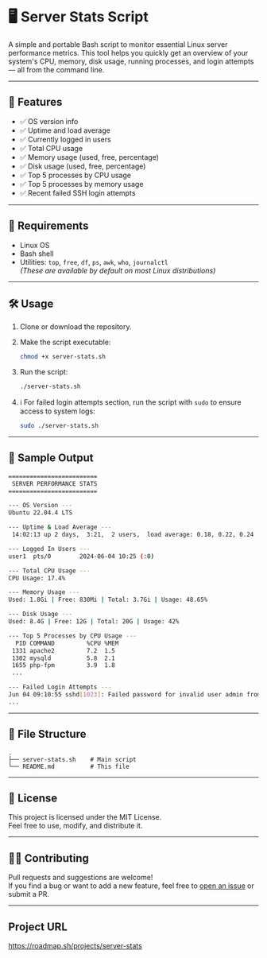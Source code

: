 # 🖥️ Server Stats Script

A simple and portable Bash script to monitor essential Linux server performance metrics. This tool helps you quickly get an overview of your system's CPU, memory, disk usage, running processes, and login attempts — all from the command line.

---

## 📜 Features

- ✅ OS version info  
- ✅ Uptime and load average  
- ✅ Currently logged in users  
- ✅ Total CPU usage  
- ✅ Memory usage (used, free, percentage)  
- ✅ Disk usage (used, free, percentage)  
- ✅ Top 5 processes by CPU usage  
- ✅ Top 5 processes by memory usage  
- ✅ Recent failed SSH login attempts  

---

## 🧰 Requirements

- Linux OS  
- Bash shell  
- Utilities: `top`, `free`, `df`, `ps`, `awk`, `who`, `journalctl`  
  *(These are available by default on most Linux distributions)*

---

## 🛠️ Usage

1. Clone or download the repository.

2. Make the script executable:

   ```bash
   chmod +x server-stats.sh
   ```

3. Run the script:

   ```bash
   ./server-stats.sh
   ```

4. ℹ️ For failed login attempts section, run the script with `sudo` to ensure access to system logs:

   ```bash
   sudo ./server-stats.sh
   ```

---

## 📌 Sample Output

```bash
=========================
 SERVER PERFORMANCE STATS
=========================

--- OS Version ---
Ubuntu 22.04.4 LTS

--- Uptime & Load Average ---
 14:02:13 up 2 days,  3:21,  2 users,  load average: 0.18, 0.22, 0.24

--- Logged In Users ---
user1  pts/0        2024-06-04 10:25 (:0)

--- Total CPU Usage ---
CPU Usage: 17.4%

--- Memory Usage ---
Used: 1.8Gi | Free: 830Mi | Total: 3.7Gi | Usage: 48.65%

--- Disk Usage ---
Used: 8.4G | Free: 12G | Total: 20G | Usage: 42%

--- Top 5 Processes by CPU Usage ---
  PID COMMAND         %CPU %MEM
 1331 apache2         7.2  1.5
 1302 mysqld          5.8  2.1
 1655 php-fpm         3.9  1.8
 ...

--- Failed Login Attempts ---
Jun 04 09:10:55 sshd[1023]: Failed password for invalid user admin from 192.168.1.10 port 58762 ssh2
...
```

---

## 📂 File Structure

```
.
├── server-stats.sh    # Main script
└── README.md          # This file
```

---

## 📝 License

This project is licensed under the MIT License.  
Feel free to use, modify, and distribute it.

---

## 🙋‍♂️ Contributing

Pull requests and suggestions are welcome!  
If you find a bug or want to add a new feature, feel free to [open an issue](https://github.com/) or submit a PR.

---
## Project URL
https://roadmap.sh/projects/server-stats